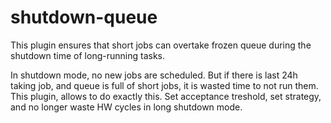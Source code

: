 # shutdown-queue

This plugin ensures that short jobs can overtake frozen queue during the shutdown time of long-running tasks.

In shutdown mode, no new jobs are scheduled. But if there is last 24h taking job, and queue is full of short jobs, it is wasted time to not run them.
This plugin, allows  to do exactly this. Set acceptance treshold, set strategy, and no longer waste HW cycles in long shutdown mode. 
